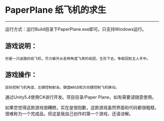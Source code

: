 # PaperPlane 纸飞机的求生
 
***
 运行方式：运行Build目录下PaperPlane.exe即可。只支持Windows运行。
## 游戏说明：
    你是一只迷路的纸飞机，尽力躲开从各种角度飞来的纸团，生存下去，争取回到主人手中。
## 游戏操作：
    鼠标控制飞机角度，左键控制射击。键盘WASD和方向键控制飞机移动。
 
通过Unity5.4使用C#进行开发。项目目录/Paper Plane，如有需要请随意使用。

如果您觉得这款游戏很糟糕，实在是很抱歉，这款游戏虽然界面和代码都很粗糙，很难称为一个完成品，但这是我自己创作的第一个游戏，还请谅解。
